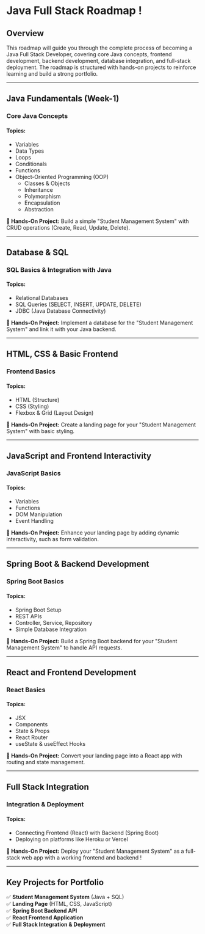 # Java Full Stack Roadmap !

## Overview
This roadmap will guide you through the complete process of becoming a Java Full Stack Developer, covering core Java concepts, frontend development, backend development, database integration, and full-stack deployment. The roadmap is structured with hands-on projects to reinforce learning and build a strong portfolio.

---
## Java Fundamentals (Week-1)
### Core Java Concepts
#### Topics:
- Variables
- Data Types
- Loops
- Conditionals
- Functions
- Object-Oriented Programming (OOP)
  - Classes & Objects
  - Inheritance
  - Polymorphism
  - Encapsulation
  - Abstraction

**📌 Hands-On Project:** Build a simple "Student Management System" with CRUD operations (Create, Read, Update, Delete).

---
## Database & SQL
### SQL Basics & Integration with Java
#### Topics:
- Relational Databases
- SQL Queries (SELECT, INSERT, UPDATE, DELETE)
- JDBC (Java Database Connectivity)

**📌 Hands-On Project:** Implement a database for the "Student Management System" and link it with your Java backend.

---
## HTML, CSS & Basic Frontend
### Frontend Basics
#### Topics:
- HTML (Structure)
- CSS (Styling)
- Flexbox & Grid (Layout Design)

**📌 Hands-On Project:** Create a landing page for your "Student Management System" with basic styling.

---
## JavaScript and Frontend Interactivity
### JavaScript Basics
#### Topics:
- Variables
- Functions
- DOM Manipulation
- Event Handling

**📌 Hands-On Project:** Enhance your landing page by adding dynamic interactivity, such as form validation.

---
## Spring Boot & Backend Development
### Spring Boot Basics
#### Topics:
- Spring Boot Setup
- REST APIs
- Controller, Service, Repository
- Simple Database Integration

**📌 Hands-On Project:** Build a Spring Boot backend for your "Student Management System" to handle API requests.

---
## React and Frontend Development
### React Basics
#### Topics:
- JSX
- Components
- State & Props
- React Router
- useState & useEffect Hooks

**📌 Hands-On Project:** Convert your landing page into a React app with routing and state management.

---
## Full Stack Integration
### Integration & Deployment
#### Topics:
- Connecting Frontend (React) with Backend (Spring Boot)
- Deploying on platforms like Heroku or Vercel

**📌 Hands-On Project:** Deploy your "Student Management System" as a full-stack web app with a working frontend and backend !

---
## Key Projects for Portfolio
✅ **Student Management System** (Java + SQL)<br>
✅ **Landing Page** (HTML, CSS, JavaScript)<br>
✅ **Spring Boot Backend API**<br>
✅ **React Frontend Application**<br>
✅ **Full Stack Integration & Deployment**
